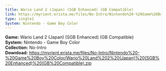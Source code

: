 ```yaml
---
title: Wario Land 2 (Japan) (SGB Enhanced) (GB Compatible)
link: https://myrient.erista.me/files/No-Intro/Nintendo%20-%20Game%20Boy%20Color/Wario%20Land%202%20(Japan)%20(SGB%20Enhanced)%20(GB%20Compatible).zip
type: single1
System: Nintendo - Game Boy Color
---
```

<b>Game:</b> Wario Land 2 (Japan) (SGB Enhanced) (GB Compatible)<br>
<b>System:</b> Nintendo - Game Boy Color<br>
<b>Collection:</b> No-Intro<br>
<b>Download:</b> https://myrient.erista.me/files/No-Intro/Nintendo%20-%20Game%20Boy%20Color/Wario%20Land%202%20(Japan)%20(SGB%20Enhanced)%20(GB%20Compatible).zip